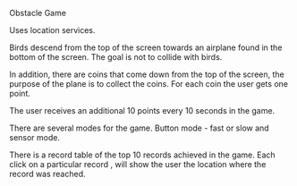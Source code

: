 Obstacle Game

Uses location services.

Birds descend from the top of the screen towards an airplane found in the bottom of the screen.
The goal is not to collide with birds.

In addition, there are coins that come down from the top of the screen, the purpose of the plane is to collect the coins.
For each coin the user gets one point.

The user receives an additional 10 points every 10 seconds in the game.

There are several modes for the game. Button mode - fast or slow and sensor mode.

There is a record table of the top 10 records achieved in the game.
Each click on a particular record , will show the user the location where the record was reached.
